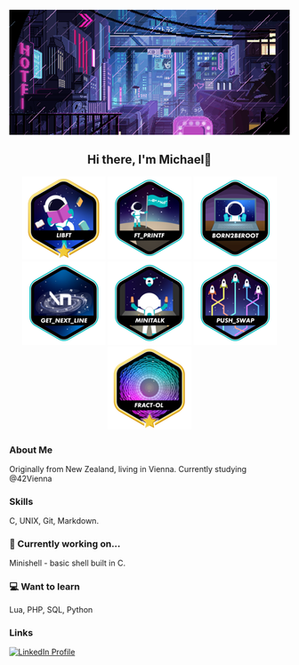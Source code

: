 <p align="center">
    <img src="img/LVKvjL6.gif"/>
</p>

<h2 align="center">
   Hi there, I'm Michael👋
</h2>

<p align="center">
    <img src="img/libftm.png"/>
    <img src="img/ft_printfe.png"/>
    <img src="img/born2beroote.png"/>
    <img src="img/get_next_linee.png"/>
    <img src="img/minitalke.png"/>
    <img src="img/push_swape.png"/>
    <img src="img/fract-olm.png"/>
</p>

### About Me

Originally from New Zealand, living in Vienna.
Currently studying @42Vienna

### Skills

C, UNIX, Git, Markdown.

### 🌱 Currently working on...

Minishell - basic shell built in C.

### 💻 Want to learn

Lua, PHP, SQL, Python

### Links

<a href="https://www.linkedin.com/in/michael-naysmith-839aa1255/">
    <img src="linked.svg" alt="LinkedIn Profile"/>
</a>




<!--
**Schmitzi/schmitzi** is a ✨ _special_ ✨ repository because its `README.md` (this file) appears on your GitHub profile.

Here are some ideas to get you started:

- 🔭 I’m currently working on ...
- 🌱 I’m currently learning ...
- 👯 I’m looking to collaborate on ...
- 🤔 I’m looking for help with ...
- 💬 Ask me about ...
- 📫 How to reach me: ...
- 😄 Pronouns: ...
- ⚡ Fun fact: ...
-->
